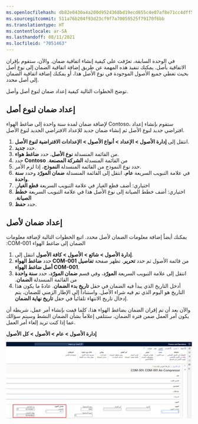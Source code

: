 ```yaml
---
ms.openlocfilehash: db82e0430a4a200d9524368bd19ecd655c4e07af8e71cc4dff552379ebd9afd2
ms.sourcegitcommit: 511a76b204f93d23cf9f7a70059525f79170f6bb
ms.translationtype: HT
ms.contentlocale: ar-SA
ms.lasthandoff: 08/11/2021
ms.locfileid: "7051463"
---
```

في الوحدة السابقة، تعرّفت على كيفية إنشاء اتفاقية ضمان. والآن، ستقوم بإقران الاتفاقية بأصل. يمكنك تنفيذ هذه المهمة عن طريق إضافة اتفاقية الضمان إلى نوع أصل بحيث تغطي جميع الأصول الموجودة في نوع الأصل هذا، أو يمكنك إضافة اتفاقية الضمان إلى أصل محدد. 

توضح الخطوات التالية كيفية إعداد ضمان لنوع أصل وأصل.

## <a name="set-up-a-warranty-on-an-asset-type"></a>إعداد ضمان لنوع أصل
لإضافة ضمان لمدة سنة واحدة إلى ضاغط الهواء Contoso، ستقوم بإنشاء إعداد افتراضي جديد لنوع الأصل ثم إنشاء ضمان جديد للإعداد الافتراضي الجديد لنوع الأصل.

1.  انتقل إلى **إدارة الأصول > الإعداد > أنواع الأصول > الإعدادات الافتراضية لنوع الأصل**.
2.  حدد **جديد**.
3.  من القائمة المنسدلة **نوع الأصل**، حدد **ضاغط هواء**.
4.  حدد **Contoso** من القائمة المنسدلة **‏‫الشركة المصنعة**. 
5.  حدد نوع النموذج من القائمة المنسدلة **النموذج**، إذا لزم الأمر.
6.  في علامة التبويب السريعة **عام**، انتقل إلى القائمة المنسدلة **ضمان المورّد** وحدد **سنة واحدة**.
7.  اختياري: أضف قطع الغيار في علامة التبويب السريعة **‬‏‫قطع الغيار**. 
8.  اختياري: أضف ‏‫خطط الصيانة إلى نوع الأصل هذا في علامة التبويب السريعة **‏‫خطط الصيانة**.
9.  حدد **حفظ**. 

## <a name="set-up-a-warranty-on-an-asset"></a>إعداد ضمان لأصل
يمكنك أيضاً إضافة معلومات الضمان لأصل محدد. ‏‫اتبع الخطوات التالية لإضافة معلومات الضمان إلى ضاغط الهواء COM-001:

1.  انتقل إلى **‎إدارة الأصول > شائع > الأصول > كافة الأصول**.
2.  حدد **ضاغط الهواء COM-001** من قائمة الأصول ثم حدد **تحرير**. تظهر صفحة **تفاصيل أصل ضاغط الهواء COM-001**.
3.  انتقل إلى علامة التبويب السريعة **المورّد**، وفي قسم **‬‏‫ضمان المورّد‬‏‫**، حدد **سنة واحدة** من القائمة المنسدلة **الضمان**. 
4.  أدخل التاريخ الذي يبدأ فيه الضمان في حقل **تاريخ بدء الضمان**. عادةً ما يكون هذا التاريخ هو اليوم الذي تم فيه شراء الأصل. واستناداً إلى الإطار الزمني للضمان، يتم إدخال تاريخ الانتهاء تلقائياً في حقل **تاريخ نهاية الضمان**. 

والآن بعد أن تم إقران الضمان بضاغط الهواء هذا، كلما قمت بإنشاء أمر عمل، شريطة أن يكون أمر العمل ضمن فترة الضمان، ستتلقى إعلاماً بشأن الضمان النشط وسيتم سؤالك عما إذا كنت تريد إلغاء أمر العمل.

**‎إدارة الأصول > عام > الأصول > كل الأصول**

[![لقطة شاشة لتفاصيل ضمان الأصل مع توضيح ضمان المورّد.](../media/asset-warranty-details-ssm.png)](../media/asset-warranty-details-ssm.png#lightbox)